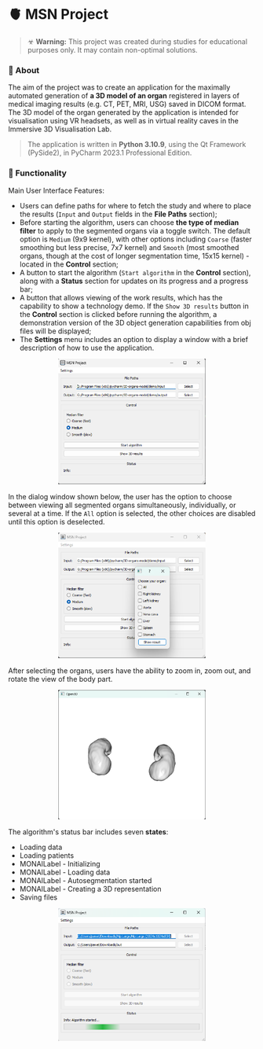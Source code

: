 # 🫀 MSN Project

> ☣ **Warning:** This project was created during studies for educational purposes only. It may contain non-optimal solutions.

### 📑 About

The aim of the project was to create an application for the maximally automated generation of **a 3D model of an organ** registered in layers of medical imaging results (e.g. CT, PET, MRI, USG) saved in DICOM format. The 3D model of the organ generated by the application is intended for visualisation using VR headsets, as well as in virtual reality caves in the Immersive 3D Visualisation Lab.

> The application is written in **Python 3.10.9**, using the Qt Framework (PySide2), in PyCharm 2023.1 Professional Edition.

### 🌟 Functionality

Main User Interface Features:
- Users can define paths for where to fetch the study and where to place the results (`Input` and `Output` fields in the **File Paths** section);
- Before starting the algorithm, users can choose **the type of median filter** to apply to the segmented organs via a toggle switch. The default option is `Medium` (9x9 kernel), with other options including `Coarse` (faster smoothing but less precise, 7x7 kernel) and `Smooth` (most smoothed organs, though at the cost of longer segmentation time, 15x15 kernel) - located in the **Control** section;
- A button to start the algorithm (`Start algorithm` in the **Control** section), along with a **Status** section for updates on its progress and a progress bar;
- A button that allows viewing of the work results, which has the capability to show a technology demo. If the `Show 3D results` button in the **Control** section is clicked before running the algorithm, a demonstration version of the 3D object generation capabilities from obj files will be displayed;
- The **Settings** menu includes an option to display a window with a brief description of how to use the application.

<p align="center">
  <img src="_readme-img/1-main.png?raw=true" width="300" alt="Main window">
</p>

In the dialog window shown below, the user has the option to choose between viewing all segmented organs simultaneously, individually, or several at a time. If the `All` option is selected, the other choices are disabled until this option is deselected.

<p align="center">
  <img src="_readme-img/2-organ_choosing.png?raw=true" width="300" alt="Choosing an organ">
</p>

After selecting the organs, users have the ability to zoom in, zoom out, and rotate the view of the body part.

<p align="center">
  <img src="_readme-img/3-3d_results.png?raw=true" width="300" alt="3D organ">
</p>

The algorithm's status bar includes seven **states**:
- Loading data
- Loading patients
- MONAILabel - Initializing
- MONAILabel - Loading data
- MONAILabel - Autosegmentation started
- MONAILabel - Creating a 3D representation 
- Saving files

<p align="center">
  <img src="_readme-img/4-work_in_progress.png?raw=true" width="300" alt="3D organ">
</p>